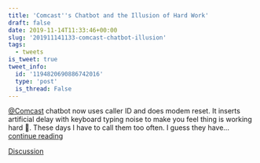 ```yaml
---
title: 'Comcast''s Chatbot and the Illusion of Hard Work'
draft: false
date: 2019-11-14T11:33:46+00:00
slug: '201911141133-comcast-chatbot-illusion'
tags:
  - tweets
is_tweet: true
tweet_info:
  id: '1194820690886742016'
  type: 'post'
  is_thread: False
---
```




[@Comcast](https://x.com/Comcast) chatbot now uses caller ID and does modem reset. It inserts artificial delay with keyboard typing noise to make you feel thing is working hard 🙂. These days I have to call them too often. I guess they have... [continue reading](urls[0])

[Discussion](https://x.com/sytelus/status/1194820690886742016)
